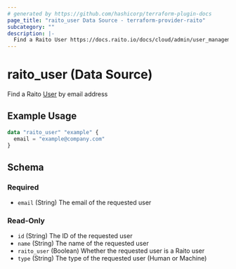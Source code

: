 ```yaml
---
# generated by https://github.com/hashicorp/terraform-plugin-docs
page_title: "raito_user Data Source - terraform-provider-raito"
subcategory: ""
description: |-
  Find a Raito User https://docs.raito.io/docs/cloud/admin/user_management by email address
---
```


# raito_user (Data Source)

Find a Raito [User](https://docs.raito.io/docs/cloud/admin/user_management) by email address

## Example Usage

```terraform
data "raito_user" "example" {
  email = "example@company.com"
}
```

<!-- schema generated by tfplugindocs -->
## Schema

### Required

- `email` (String) The email of the requested user

### Read-Only

- `id` (String) The ID of the requested user
- `name` (String) The name of the requested user
- `raito_user` (Boolean) Whether the requested user is a Raito user
- `type` (String) The type of the requested user (Human or Machine)
